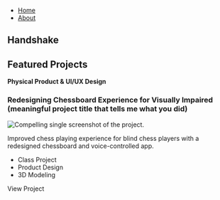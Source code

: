 - [Home](index.md)
- [About](about.md)

## Handshake

## Featured Projects

**Physical Product & UI/UX Design**

### Redesigning Chessboard Experience for Visually Impaired (meaningful project title that tells me what you did)

![Compelling single screenshot of the project.](redesign-chessboard.png)

Improved chess playing experience for blind chess players with a redesigned chessboard and voice-controlled app.

- Class Project
- Product Design
- 3D Modeling

<!-- Call to action: Link coming next semester with a case study. -->
View Project 

